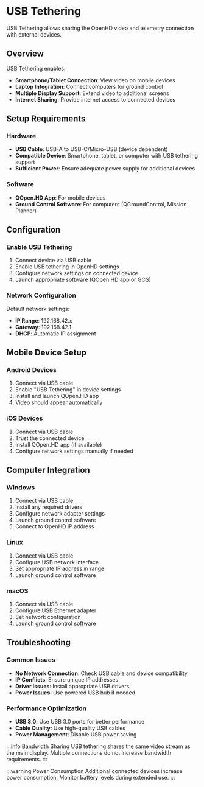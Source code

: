 # USB Tethering

USB Tethering allows sharing the OpenHD video and telemetry connection with external devices.

## Overview

USB Tethering enables:
- **Smartphone/Tablet Connection**: View video on mobile devices
- **Laptop Integration**: Connect computers for ground control
- **Multiple Display Support**: Extend video to additional screens
- **Internet Sharing**: Provide internet access to connected devices

## Setup Requirements

### Hardware
- **USB Cable**: USB-A to USB-C/Micro-USB (device dependent)
- **Compatible Device**: Smartphone, tablet, or computer with USB tethering support
- **Sufficient Power**: Ensure adequate power supply for additional devices

### Software
- **QOpen.HD App**: For mobile devices
- **Ground Control Software**: For computers (QGroundControl, Mission Planner)

## Configuration

### Enable USB Tethering
1. Connect device via USB cable
2. Enable USB tethering in OpenHD settings
3. Configure network settings on connected device
4. Launch appropriate software (QOpen.HD app or GCS)

### Network Configuration
Default network settings:
- **IP Range**: 192.168.42.x
- **Gateway**: 192.168.42.1
- **DHCP**: Automatic IP assignment

## Mobile Device Setup

### Android Devices
1. Connect via USB cable
2. Enable \"USB Tethering\" in device settings
3. Install and launch QOpen.HD app
4. Video should appear automatically

### iOS Devices
1. Connect via USB cable
2. Trust the connected device
3. Install QOpen.HD app (if available)
4. Configure network settings manually if needed

## Computer Integration

### Windows
1. Connect via USB cable
2. Install any required drivers
3. Configure network adapter settings
4. Launch ground control software
5. Connect to OpenHD IP address

### Linux
1. Connect via USB cable
2. Configure USB network interface
3. Set appropriate IP address in range
4. Launch ground control software

### macOS
1. Connect via USB cable
2. Configure USB Ethernet adapter
3. Set network configuration
4. Launch ground control software

## Troubleshooting

### Common Issues
- **No Network Connection**: Check USB cable and device compatibility
- **IP Conflicts**: Ensure unique IP addresses
- **Driver Issues**: Install appropriate USB drivers
- **Power Issues**: Use powered USB hub if needed

### Performance Optimization
- **USB 3.0**: Use USB 3.0 ports for better performance
- **Cable Quality**: Use high-quality USB cables
- **Power Management**: Disable USB power saving

:::info Bandwidth Sharing
USB tethering shares the same video stream as the main display. Multiple connections do not increase bandwidth requirements.
:::

:::warning Power Consumption
Additional connected devices increase power consumption. Monitor battery levels during extended use.
:::